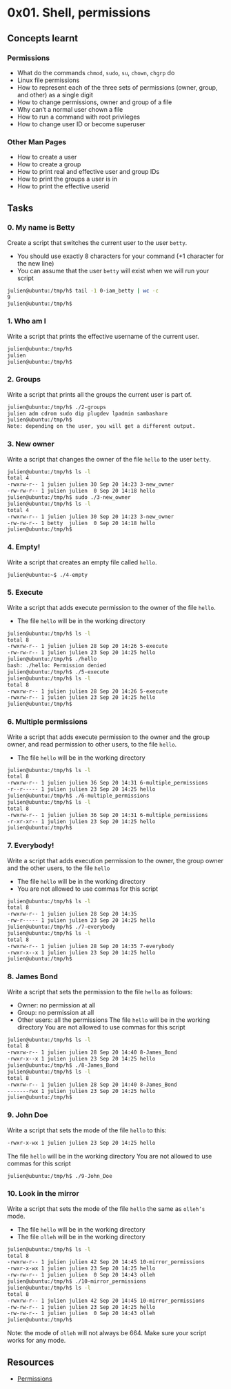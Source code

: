 # 0x01. Shell, permissions
## Concepts learnt
### Permissions
- What do the commands `chmod`, `sudo`, `su`, `chown`, `chgrp` do
- Linux file permissions
- How to represent each of the three sets of permissions (owner, group, and other) as a single digit
- How to change permissions, owner and group of a file
- Why can’t a normal user chown a file
- How to run a command with root privileges
- How to change user ID or become superuser
### Other Man Pages
- How to create a user
- How to create a group
- How to print real and effective user and group IDs
- How to print the groups a user is in
- How to print the effective userid
## Tasks
### 0. My name is Betty
Create a script that switches the current user to the user `betty`.

- You should use exactly 8 characters for your command (+1 character for the new line)
- You can assume that the user `betty` will exist when we will run your script
```bash
julien@ubuntu:/tmp/h$ tail -1 0-iam_betty | wc -c
9
julien@ubuntu:/tmp/h$
```
### 1. Who am I
Write a script that prints the effective username of the current user.
```bash
julien@ubuntu:/tmp/h$ 
julien
julien@ubuntu:/tmp/h$ 
```
### 2. Groups
Write a script that prints all the groups the current user is part of.
```bash
julien@ubuntu:/tmp/h$ ./2-groups
julien adm cdrom sudo dip plugdev lpadmin sambashare
julien@ubuntu:/tmp/h$ 
Note: depending on the user, you will get a different output.
```
### 3. New owner
Write a script that changes the owner of the file `hello` to the user `betty`.
```bash
julien@ubuntu:/tmp/h$ ls -l
total 4
-rwxrw-r-- 1 julien julien 30 Sep 20 14:23 3-new_owner
-rw-rw-r-- 1 julien julien  0 Sep 20 14:18 hello
julien@ubuntu:/tmp/h$ sudo ./3-new_owner 
julien@ubuntu:/tmp/h$ ls -l
total 4
-rwxrw-r-- 1 julien julien 30 Sep 20 14:23 3-new_owner
-rw-rw-r-- 1 betty  julien  0 Sep 20 14:18 hello
julien@ubuntu:/tmp/h$
```
### 4. Empty!
Write a script that creates an empty file called `hello`.
```bash
julien@ubuntu:~$ ./4-empty
```
### 5. Execute
Write a script that adds execute permission to the owner of the file `hello`.

- The file `hello` will be in the working directory
```bash
julien@ubuntu:/tmp/h$ ls -l
total 8
-rwxrw-r-- 1 julien julien 28 Sep 20 14:26 5-execute
-rw-rw-r-- 1 julien julien 23 Sep 20 14:25 hello
julien@ubuntu:/tmp/h$ ./hello
bash: ./hello: Permission denied
julien@ubuntu:/tmp/h$ ./5-execute 
julien@ubuntu:/tmp/h$ ls -l
total 8
-rwxrw-r-- 1 julien julien 28 Sep 20 14:26 5-execute
-rwxrw-r-- 1 julien julien 23 Sep 20 14:25 hello
julien@ubuntu:/tmp/h$ 
``` 
### 6. Multiple permissions
Write a script that adds execute permission to the owner and the group owner, and read permission to other users, to the file `hello`.

- The file `hello` will be in the working directory
```bash
julien@ubuntu:/tmp/h$ ls -l
total 8
-rwxrw-r-- 1 julien julien 36 Sep 20 14:31 6-multiple_permissions
-r--r----- 1 julien julien 23 Sep 20 14:25 hello
julien@ubuntu:/tmp/h$ ./6-multiple_permissions 
julien@ubuntu:/tmp/h$ ls -l
total 8
-rwxrw-r-- 1 julien julien 36 Sep 20 14:31 6-multiple_permissions
-r-xr-xr-- 1 julien julien 23 Sep 20 14:25 hello
julien@ubuntu:/tmp/h$ 
```
### 7. Everybody!
Write a script that adds execution permission to the owner, the group owner and the other users, to the file `hello`

- The file `hello` will be in the working directory
- You are not allowed to use commas for this script
```bash
julien@ubuntu:/tmp/h$ ls -l
total 8
-rwxrw-r-- 1 julien julien 28 Sep 20 14:35 
-rw-r----- 1 julien julien 23 Sep 20 14:25 hello
julien@ubuntu:/tmp/h$ ./7-everybody 
julien@ubuntu:/tmp/h$ ls -l
total 8
-rwxrw-r-- 1 julien julien 28 Sep 20 14:35 7-everybody
-rwxr-x--x 1 julien julien 23 Sep 20 14:25 hello
julien@ubuntu:/tmp/h$ 
```
### 8. James Bond
Write a script that sets the permission to the file `hello` as follows:

- Owner: no permission at all
- Group: no permission at all
- Other users: all the permissions
The file `hello` will be in the working directory You are not allowed to use commas for this script
```bash
julien@ubuntu:/tmp/h$ ls -l
total 8
-rwxrw-r-- 1 julien julien 28 Sep 20 14:40 8-James_Bond
-rwxr-x--x 1 julien julien 23 Sep 20 14:25 hello
julien@ubuntu:/tmp/h$ ./8-James_Bond 
julien@ubuntu:/tmp/h$ ls -l
total 8
-rwxrw-r-- 1 julien julien 28 Sep 20 14:40 8-James_Bond
-------rwx 1 julien julien 23 Sep 20 14:25 hello
julien@ubuntu:/tmp/h$ 
``` 
### 9. John Doe
Write a script that sets the mode of the file `hello` to this:
```bash
-rwxr-x-wx 1 julien julien 23 Sep 20 14:25 hello
```
The file `hello` will be in the working directory
You are not allowed to use commas for this script
```bash
julien@ubuntu:/tmp/h$ ./9-John_Doe
```
### 10. Look in the mirror
Write a script that sets the mode of the file `hello` the same as `olleh’s` mode.

- The file `hello` will be in the working directory
- The file `olleh` will be in the working directory
```bash
julien@ubuntu:/tmp/h$ ls -l
total 8
-rwxrw-r-- 1 julien julien 42 Sep 20 14:45 10-mirror_permissions
-rwxr-x-wx 1 julien julien 23 Sep 20 14:25 hello
-rw-rw-r-- 1 julien julien  0 Sep 20 14:43 olleh
julien@ubuntu:/tmp/h$ ./10-mirror_permissions 
julien@ubuntu:/tmp/h$ ls -l
total 8
-rwxrw-r-- 1 julien julien 42 Sep 20 14:45 10-mirror_permissions
-rw-rw-r-- 1 julien julien 23 Sep 20 14:25 hello
-rw-rw-r-- 1 julien julien  0 Sep 20 14:43 olleh
julien@ubuntu:/tmp/h$ 
```
Note: the mode of `olleh` will not always be 664. Make sure your script works for any mode. 
### 
### 
### 
### 
### 
### 

## Resources
- [Permissions](http://linuxcommand.org/lc3_lts0090.php)
